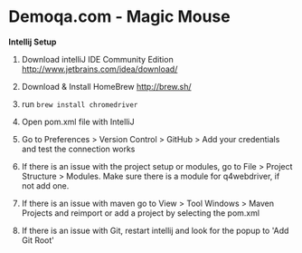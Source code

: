 Demoqa.com - Magic Mouse 
==============

**Intellij Setup**

1. Download intelliJ IDE Community Edition http://www.jetbrains.com/idea/download/

2. Download & Install HomeBrew http://brew.sh/

3. run `brew install chromedriver`

4. Open pom.xml file with IntelliJ

5. Go to Preferences > Version Control > GitHub > Add your credentials and test the connection works

6. If there is an issue with the project setup or modules, go to File > Project Structure > Modules. Make sure there is a
module for q4webdriver, if not add one.

7. If there is an issue with maven go to View > Tool Windows > Maven Projects and reimport or add a project by selecting the pom.xml

8. If there is an issue with Git, restart intellij and look for the popup to 'Add Git Root'
